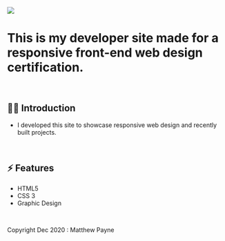 

![](https://gist.githubusercontent.com/Matthewpco/1ea20e968c0768d502bd861b9375b451/raw/5874f2e1e92dc0010ced8bb4009525fac789071c/dev-site-gif.gif)

# This is my developer site made for a responsive front-end web design certification. 

<br>

## 🙋‍♂️ Introduction 

- I developed this site to showcase responsive web design and recently built projects.  

<br>

## ⚡ Features
- HTML5
- CSS 3
- Graphic Design

<br>


Copyright Dec 2020 : Matthew Payne 